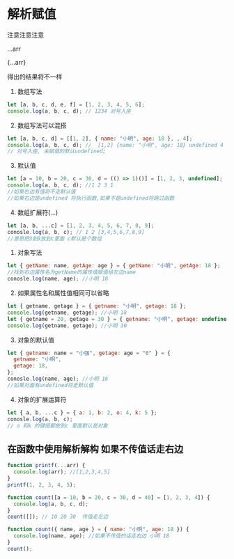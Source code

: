 # 解析赋值

注意注意注意

...arr

{...arr}

得出的结果将不一样

1. 数组写法
```javascript
let [a, b, c, d, e, f] = [1, 2, 3, 4, 5, 6];
console.log(a, b, c, d); // 1234 对号入座
```
2. 数组写法可以混搭
``` javascript
let [a, b, c, d] = [[1, 2], { name: "小明", age: 18 }, , 4];
console.log(a, b, c, d); //  [1,2] {name: "小明", age: 18} undefined 4
// 对号入座, 未赋值的默认undefined;
```
3. 默认值
``` javascript
let [a = 10, b = 20, c = 30, d = (() => 1)()] = [1, 2, 3, undefined];
console.log(a, b, c, d); //1 2 3 1
//如果右边有值将不走默认值
//如果右边是undefined 将执行函数,如果不是undefined将跳过函数
```

4. 数组扩展符(...)
``` javascript
let [a, b, ...c] = [1, 2, 3, 4, 5, 6, 7, 8, 9];
conosle.log(a, b, c); // 1 2 [3,4,5,6,7,8,9]
//意思把3到9放到c里面 c默认是个数组
```

1. 对象写法
``` javascript
let { getName: name, getAge: age } = { getName: "小明", getAge: 18 };
//找到右边属性名为getName的属性值赋值给左边name
conosle.log(name, age); //小明 18
```

2. 如果属性名和属性值相同可以省略
``` javascript
let { getname, getage } = { getname: "小明", getage: 18 };
console.log(getname, getage); //小明 18
let { getname = 20, getage = 30 } = { getname: "小明", getage: undefined };
console.log(getname, getage); //小明 30
```

3. 对象的默认值
``` javascript
let { getname: name = "小强", getage: age = "0" } = {
  getname: "小明",
  getage: 18,
};
conosle.log(name, age); //小明 18
//如果对面有undefined将走默认值
```

4. 对象的扩展运算符
``` javascript
let { a, b, ...c } = { a: 1, b: 2, o: 4, k: 5 };
conosle.log(a, b, c);
// o 和k 的键值都放到c 里面默认是对象
```

## 在函数中使用解析解构 如果不传值话走右边

``` javascript
function printf(...arr) {
  console.log(arr); //[1,2,3,4,5]
}
printf(1, 2, 3, 4, 5);

function count([a = 10, b = 20, c = 30, d = 40] = [1, 2, 3, 4]) {
  console.log(a, b, c, d);
}
count([]); // 10 20 30  传值走左边

function count({ name, age } = { name: "小明", age: 18 }) {
  console.log(name, age); //如果不传值的话走右边 小明 18
}
count();
```
